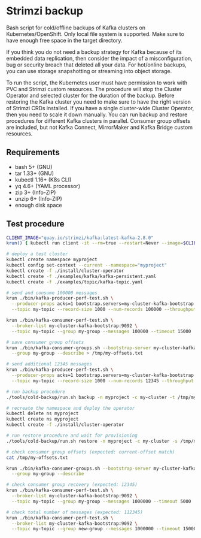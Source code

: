 # Strimzi backup

Bash script for cold/offline backups of Kafka clusters on Kubernetes/OpenShift.
Only local file system is supported. Make sure to have enough free space in the target directory.

If you think you do not need a backup strategy for Kafka because of its embedded data replication, then consider the 
impact of a misconfiguration, bug or security breach that deleted all your data. For hot/online backups, you can use 
storage snapshotting or streaming into object storage.

To run the script, the Kubernetes user must have permission to work with PVC and Strimzi custom resources. The procedure 
will stop the Cluster Operator and selected cluster for the duration of the backup. Before restoring the Kafka cluster 
you need to make sure to have the right version of Strimzi CRDs installed. If you have a single cluster-wide Cluster 
Operator, then you need to scale it down manually. You can run backup and restore procedures for different Kafka 
clusters in parallel. Consumer group offsets are included, but not Kafka Connect, MirrorMaker and Kafka Bridge custom 
resources.

## Requirements

- bash 5+ (GNU)
- tar 1.33+ (GNU)
- kubectl 1.16+ (K8s CLI)
- yq 4.6+ (YAML processor)
- zip 3+ (Info-ZIP)
- unzip 6+ (Info-ZIP)
- enough disk space

## Test procedure

```sh
CLIENT_IMAGE="quay.io/strimzi/kafka:latest-kafka-2.8.0"
krun() { kubectl run client -it --rm=true --restart=Never --image=$CLIENT_IMAGE -- $@; }

# deploy a test cluster
kubectl create namespace myproject
kubectl config set-context --current --namespace="myproject"
kubectl create -f ./install/cluster-operator
kubectl create -f ./examples/kafka/kafka-persistent.yaml
kubectl create -f ./examples/topic/kafka-topic.yaml

# send and consume 100000 messages
krun ./bin/kafka-producer-perf-test.sh \
  --producer-props acks=1 bootstrap.servers=my-cluster-kafka-bootstrap:9092 \
  --topic my-topic --record-size 1000 --num-records 100000 --throughput -1

krun ./bin/kafka-consumer-perf-test.sh \
  --broker-list my-cluster-kafka-bootstrap:9092 \
  --topic my-topic --group my-group --messages 100000 --timeout 15000

# save consumer group offsets
krun ./bin/kafka-consumer-groups.sh --bootstrap-server my-cluster-kafka-bootstrap:9092 \
  --group my-group --describe > /tmp/my-offsets.txt

# send additional 12345 messages
krun ./bin/kafka-producer-perf-test.sh \
  --producer-props acks=1 bootstrap.servers=my-cluster-kafka-bootstrap:9092 \
  --topic my-topic --record-size 1000 --num-records 12345 --throughput -1

# run backup procedure
./tools/cold-backup/run.sh backup -n myproject -c my-cluster -t /tmp/my-cluster.zip

# recreate the namespace and deploy the operator
kubectl delete ns myproject
kubectl create ns myproject
kubectl create -f ./install/cluster-operator

# run restore procedure and wait for provisioning
./tools/cold-backup/run.sh restore -n myproject -c my-cluster -s /tmp/my-cluster.zip

# check consumer group offsets (expected: current-offset match)
cat /tmp/my-offsets.txt

krun ./bin/kafka-consumer-groups.sh --bootstrap-server my-cluster-kafka-bootstrap:9092 \
  --group my-group --describe

# check consumer group recovery (expected: 12345)
krun ./bin/kafka-consumer-perf-test.sh \
  --broker-list my-cluster-kafka-bootstrap:9092 \
  --topic my-topic --group my-group --messages 1000000 --timeout 5000

# check total number of messages (expected: 112345)
krun ./bin/kafka-consumer-perf-test.sh \
  --broker-list my-cluster-kafka-bootstrap:9092 \
  --topic my-topic --group new-group --messages 1000000 --timeout 15000
```
